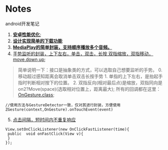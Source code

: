 # Notes
android开发笔记

1. **[安卓性能优化](https://github.com/xuanu/Notes/blob/master/Notes/optimize/%E5%AE%89%E5%8D%93%E4%B8%AD%E7%9A%84%E6%80%A7%E8%83%BD%E4%BC%98%E5%8C%96.md)**;  
2. **[设计实现简单的下载功能](https://github.com/xuanu/Notes/blob/master/Notes/download/%E8%AE%BE%E8%AE%A1%E5%AE%9E%E7%8E%B0%E4%B8%80%E4%B8%AA%E7%AE%80%E5%8D%95%E4%B8%8B%E8%BD%BD%E5%8A%9F%E8%83%BD.md)**
3. **[MediaPlay的简单封装，支持顺序播放多个音频。](https://github.com/xuanu/Notes/blob/master/Notes/MediaPlayer%E7%9A%84%E7%AE%80%E5%8D%95%E5%B0%81%E8%A3%85.md)**
4. [手势监听的封装，上下左右，单击，双击，长按,双指缩放，双指移动，move,down,up](https://github.com/xuanu/Notes/blob/master/commonlibrary/src/main/java/com/qimon/commonlibrary/gesture/ZGesture.kt);
> 简单说明一下：接口是抽象类的方式，可以选取自己想要监听的手势。
    0. 移动超过感知距离会取消单击双击长按手势
    1. 单指的上下左右，是抬起手指时判断相对按下的位置。
    2. 双指反向(相对最后点)是缩放，双指同向是on2?Move(space)(选取相对位置上，距离最大);
所有的回调都在这里：[OnGesture.class](https://github.com/xuanu/Notes/blob/master/commonlibrary/src/main/java/com/qimon/commonlibrary/gesture/OnGesture.java);
```
//使用方法与GestureDetector一致，仅对其进行封装，方便使用
ZGesture(context,OnGesture).onTouchEvent(event)
```
5. [点击间隔，短时间内不重复响应](https://github.com/xuanu/Notes/blob/master/commonlibrary/src/main/java/com/qimon/commonlibrary/gesture/OnClickFastListener.java)
```
View.setOnClickListener(new OnClickFastListener(time){
 public  void onFastClick(View v){
 }
});
```